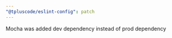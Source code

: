 ```yaml
---
"@tpluscode/eslint-config": patch
---
```


Mocha was added dev dependency instead of prod dependency
